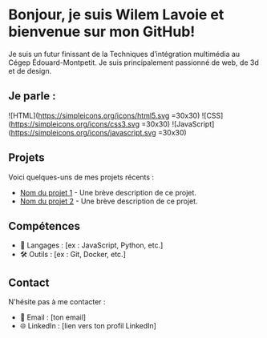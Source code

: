 # Bonjour, je suis Wilem Lavoie et bienvenue sur mon GitHub!

Je suis un futur finissant de la Techniques d’intégration multimédia au 
Cégep Édouard-Montpetit. Je suis principalement passionné de web, de 3d et de design.

## Je parle :
![HTML](https://simpleicons.org/icons/html5.svg =30x30) <!-- 30 pixels de largeur et 30 pixels de hauteur -->
![CSS](https://simpleicons.org/icons/css3.svg =30x30)
![JavaScript](https://simpleicons.org/icons/javascript.svg =30x30)



## Projets
Voici quelques-uns de mes projets récents :
- [Nom du projet 1](lien) - Une brève description de ce projet.
- [Nom du projet 2](lien) - Une brève description de ce projet.
  
## Compétences
- 🔧 Langages : [ex : JavaScript, Python, etc.]
- 🛠️ Outils : [ex : Git, Docker, etc.]

## Contact
N'hésite pas à me contacter :
- 📧 Email : [ton email]
- 🌐 LinkedIn : [lien vers ton profil LinkedIn]

